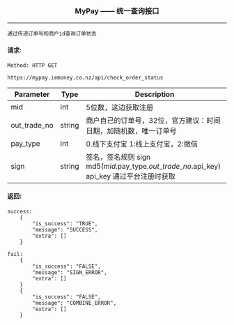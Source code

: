 <p align="center">
<h3 align="center">MyPay —— 统一查询接口</h3><hr>
</p>

```
通过传递订单号和商户id查询订单状态
```


#### 请求:

```
Method: HTTP GET

https://mypay.iemoney.co.nz/api/check_order_status
```

|Parameter	|Type 	 |Description|
|-----------|--------|-----------|
|mid        |int     |5位数，这边获取注册|
|out\_trade_no   |string  |商户自己的订单号，32位，官方建议：时间日期，加随机数，唯一订单号|
|pay_type       |int     |0.线下支付宝 1:线上支付宝，2:微信|
|sign       |string  |签名，签名规则 sign md5($mid.$pay\_type.$out\_trade\_no.$api\_key)<br/>api_key 通过平台注册时获取|

#### 返回:

```
success:
	{
	    "is_success": "TRUE",
	    "message": "SUCCESS",
	    "extra": []
	}

fail:
	{
	    "is_success": "FALSE",
	    "message": "SIGN_ERROR",
	    "extra": []
	}
	{
	    "is_success": "FALSE",
	    "message": "COMBINE_ERROR",
	    "extra": []
	}
```
